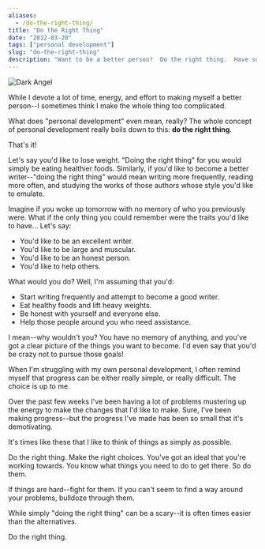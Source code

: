 ```yaml
---
aliases:
  - /do-the-right-thing/
title: "Do the Right Thing"
date: "2012-03-20"
tags: ["personal development"]
slug: "do-the-right-thing"
description: "Want to be a better person?  Do the right thing.  Have some personal integrity, and make good decisions."
---
```



![Dark Angel][]


While I devote a lot of time, energy, and effort to making myself a better
person--I sometimes think I make the whole thing too complicated.

What does "personal development" even mean, really?  The whole concept of
personal development really boils down to this: **do the right thing**.

That's it!

Let's say you'd like to lose weight.  "Doing the right thing" for you would
simply be eating healthier foods.  Similarly, if you'd like to become a better
writer--"doing the right thing" would mean writing more frequently, reading
more often, and studying the works of those authors whose style you'd like to
emulate.

Imagine if you woke up tomorrow with no memory of who you previously were.
What if the only thing you could remember were the traits you'd like to have...
Let's say:

-   You'd like to be an excellent writer.
-   You'd like to be large and muscular.
-   You'd like to be an honest person.
-   You'd like to help others.

What would you do? Well, I'm assuming that you'd:

-   Start writing frequently and attempt to become a good writer.
-   Eat healthy foods and lift heavy weights.
-   Be honest with yourself and everyone else.
-   Help those people around you who need assistance.

I mean--why wouldn't you?  You have no memory of anything, and you've got a
clear picture of the things you want to become.  I'd even say that you'd be
crazy not to pursue those goals!

When I'm struggling with my own personal development, I often remind myself
that progress can be either really simple, or really difficult.  The choice is
up to me.

Over the past few weeks I've been having a lot of problems mustering up the
energy to make the changes that I'd like to make.  Sure, I've been making
progress--but the progress I've made has been so small that it's demotivating. 

It's times like these that I like to think of things as simply as possible.

Do the right thing.  Make the right choices.  You've got an ideal that you're
working towards.  You know what things you need to do to get there.  So do
them.

If things are hard--fight for them.  If you can't seem to find a way around
your problems, bulldoze through them.

While simply "doing the right thing" can be a scary--it is often times easier
than the alternatives.

Do the right thing.


  [Dark Angel]: /static/blog/images/2012/dark-angel.png "Dark Angel"

